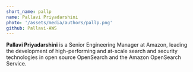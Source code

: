 ```yaml
---
short_name: pallp
name: Pallavi Priyadarshini
photo: '/assets/media/authors/pallp.png'
github: Pallavi-AWS
---
```


**Pallavi Priyadarshini** is a Senior Engineering Manager at Amazon, leading the development of high-performing and at-scale search and security technologies in open source OpenSearch and the Amazon OpenSearch Service.
